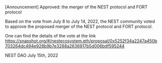 [Announcement] Approved: the merger of the NEST protocol and FORT protocol

Based on the vote from July 8 to July 14, 2022, the NEST community voted to approve the proposed merger of the NEST protocol and FORT protocol.

One can find the details of the vote at the link https://snapshot.org/#/nestecosystem.eth/proposal/0x5252f34a2247a450b703264dc494e928b9b7e3288a2636917b5d006bdf595244


NEST DAO
July 15th, 2022
